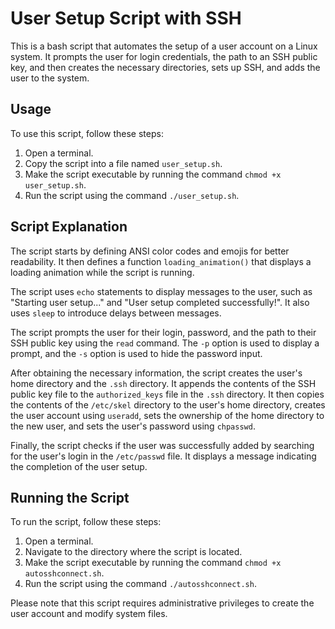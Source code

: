 # User Setup Script with SSH

This is a bash script that automates the setup of a user account on a Linux system. It prompts the user for login credentials, the path to an SSH public key, and then creates the necessary directories, sets up SSH, and adds the user to the system.

## Usage

To use this script, follow these steps:

1. Open a terminal.
2. Copy the script into a file named `user_setup.sh`.
3. Make the script executable by running the command `chmod +x user_setup.sh`.
4. Run the script using the command `./user_setup.sh`.

## Script Explanation

The script starts by defining ANSI color codes and emojis for better readability. It then defines a function `loading_animation()` that displays a loading animation while the script is running.

The script uses `echo` statements to display messages to the user, such as "Starting user setup..." and "User setup completed successfully!". It also uses `sleep` to introduce delays between messages.

The script prompts the user for their login, password, and the path to their SSH public key using the `read` command. The `-p` option is used to display a prompt, and the `-s` option is used to hide the password input.

After obtaining the necessary information, the script creates the user's home directory and the `.ssh` directory. It appends the contents of the SSH public key file to the `authorized_keys` file in the `.ssh` directory. It then copies the contents of the `/etc/skel` directory to the user's home directory, creates the user account using `useradd`, sets the ownership of the home directory to the new user, and sets the user's password using `chpasswd`.

Finally, the script checks if the user was successfully added by searching for the user's login in the `/etc/passwd` file. It displays a message indicating the completion of the user setup.

## Running the Script

To run the script, follow these steps:

1. Open a terminal.
2. Navigate to the directory where the script is located.
3. Make the script executable by running the command `chmod +x autosshconnect.sh`.
4. Run the script using the command `./autosshconnect.sh`.

Please note that this script requires administrative privileges to create the user account and modify system files.
